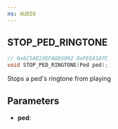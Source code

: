 ```yaml
---
ns: AUDIO
---
```

## STOP_PED_RINGTONE

```c
// 0x6C5AE23EFA885092 0xFEEA107C
void STOP_PED_RINGTONE(Ped ped);
```

Stops a ped's ringtone from playing

## Parameters
* **ped**:

